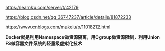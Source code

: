 https://learnku.com/server/t/42179



https://blog.csdn.net/qq_36747237/article/details/81872233



https://www.cnblogs.com/makelu/p/11018212.html



**Docker就是利用Namespace做资源隔离，用Cgroup做资源限制，利用Union FS做容器文件系统的轻量级虚拟化技术**